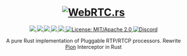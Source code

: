 <h1 align="center">
 <a href="https://webrtc.rs"><img src="./doc/webrtc.rs.png" alt="WebRTC.rs"></a>
 <br>
</h1>
<p align="center">
 <a href="https://github.com/webrtc-rs/interceptor/actions">
  <img src="https://github.com/webrtc-rs/interceptor/workflows/cargo/badge.svg">
 </a>
 <a href="https://codecov.io/gh/webrtc-rs/interceptor">
  <img src="https://codecov.io/gh/webrtc-rs/interceptor/branch/main/graph/badge.svg">
 </a>
 <a href="https://deps.rs/repo/github/webrtc-rs/interceptor">
  <img src="https://deps.rs/repo/github/webrtc-rs/interceptor/status.svg">
 </a>
 <a href="https://crates.io/crates/interceptor">
  <img src="https://img.shields.io/crates/v/interceptor.svg">
 </a>
 <a href="https://docs.rs/interceptor">
  <img src="https://docs.rs/interceptor/badge.svg">
 </a>
 <a href="https://doc.rust-lang.org/1.6.0/complement-project-faq.html#why-dual-mitasl2-license">
  <img src="https://img.shields.io/badge/license-MIT%2FApache--2.0-blue" alt="License: MIT/Apache 2.0">
 </a>
 <a href="https://discord.gg/4Ju8UHdXMs">
  <img src="https://img.shields.io/discord/800204819540869120?logo=discord" alt="Discord">
 </a>
</p>
<p align="center">
 A pure Rust implementation of Pluggable RTP/RTCP processors. Rewrite <a href="https://github.com/pion/interceptor/releases/tag/v0.1.0">Pion</a> Interceptor in Rust
</p>
